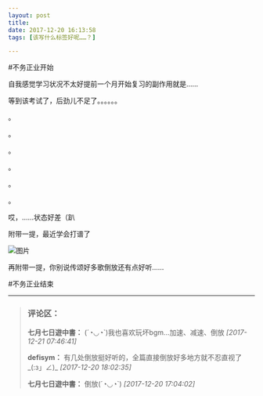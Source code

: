 ```yaml
---
layout: post
title: 
date: 2017-12-20 16:13:58
tags: [该写什么标签好呢……？]

---
```

#不务正业开始  

自我感觉学习状况不太好提前一个月开始复习的副作用就是……

等到该考试了，后劲儿不足了。。。。。。

。

。

。

。

。

。

哎，……状态好差（趴

附带一提，最近学会打谱了

![图片](./images/_LofteremhSNkVpRmJBei9vUFQycjhBRlhBTm9SWGw3ZXRFZDU0SVNRU3dTS3M4Y2F2L3NORmFkNXp3PT0.png?=imageView&thumbnail=500x0&quality=96&stripmeta=0&type=jpg%7Cwatermark&type=2)  

再附带一提，你别说传颂好多歌倒放还有点好听……

#不务正业结束

---
> ### 评论区：
>**七月七日遊中書：** (&acute;◔◡◔`)我也喜欢玩坏bgm…加速、减速、倒放  *[2017-12-21 07:46:41]*
>
>**defisym：** 有几处倒放挺好听的，全篇直接倒放好多地方就不忍直视了_(:з」∠)_  *[2017-12-20 18:02:35]*
>
>**七月七日遊中書：** 倒放(&acute;◔◡◔`)  *[2017-12-20 17:04:02]*
>
>